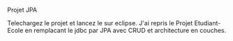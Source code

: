 
Projet JPA

Telechargez le projet et lancez le sur eclipse.
J'ai repris le Projet Etudiant-Ecole en remplacant le jdbc par JPA avec CRUD et architecture en couches.
